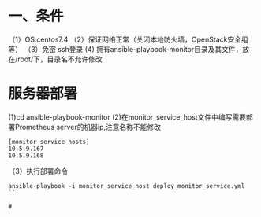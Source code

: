 # 一、条件
（1）OS:centos7.4
（2）保证网络正常（关闭本地防火墙，OpenStack安全组等）
（3）免密 ssh登录
 (4) 拥有ansible-playbook-monitor目录及其文件，放在/root/下，目录名不允许修改

# 服务器部署
(1)cd ansible-playbook-monitor
(2)在monitor_service_host文件中编写需要部署Prometheus server的机器ip,注意名称不能修改
```
[monitor_service_hosts]
10.5.9.167
10.5.9.168
```
（3）执行部署命令
```
ansible-playbook -i monitor_service_host deploy_monitor_service.yml
``·

# 